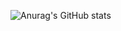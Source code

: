 



![Anurag's GitHub stats](https://github-readme-stats.vercel.app/api?username=anuraghazra&theme=dark&show_icons=true)



